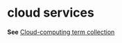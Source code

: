 # cloud services

**See** [Cloud-computing term collection](../term-collections/cloud-computing-terms.md)
